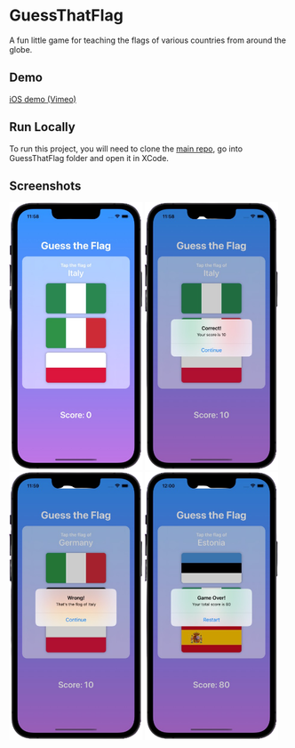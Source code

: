 # GuessThatFlag 
A fun little game for teaching the flags of various countries from around the globe.

## Demo
[iOS demo (Vimeo)](https://player.vimeo.com/video/649732986)

## Run Locally
To run this project, you will need to clone the [main repo](https://github.com/emmanuelchucks/landmarks#run-locally), go into GuessThatFlag folder and open it in XCode.

## Screenshots
<img src="https://raw.githubusercontent.com/emmanuelchucks/100-days-of-swiftui/main/GuessThatFlag/Screenshots/Screenshot_2021-11-24_at_11.58.45_PM-removebg.png" alt="Main screen" width="240px"/> <img src="https://raw.githubusercontent.com/emmanuelchucks/100-days-of-swiftui/main/GuessThatFlag/Screenshots/Screenshot_2021-11-24_at_11.58.57_PM-removebg.png" alt="Correct answer screen" width="240px"/> <img src="https://raw.githubusercontent.com/emmanuelchucks/100-days-of-swiftui/main/GuessThatFlag/Screenshots/Screenshot_2021-11-24_at_11.59.12_PM-removebg.png" alt="Wrong answer screen" width="240px"/> <img src="https://raw.githubusercontent.com/emmanuelchucks/100-days-of-swiftui/main/GuessThatFlag/Screenshots/Screenshot_2021-11-25_at_12.00.28_AM-removebg.png" alt="Restart game screen" width="240px"/>
